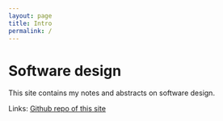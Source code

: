```yaml
---
layout: page
title: Intro
permalink: /
---
```


# Software design

This site contains my notes and abstracts on software design.

Links:
[Github repo of this site](https://github.com/Svet-00/software-design)

